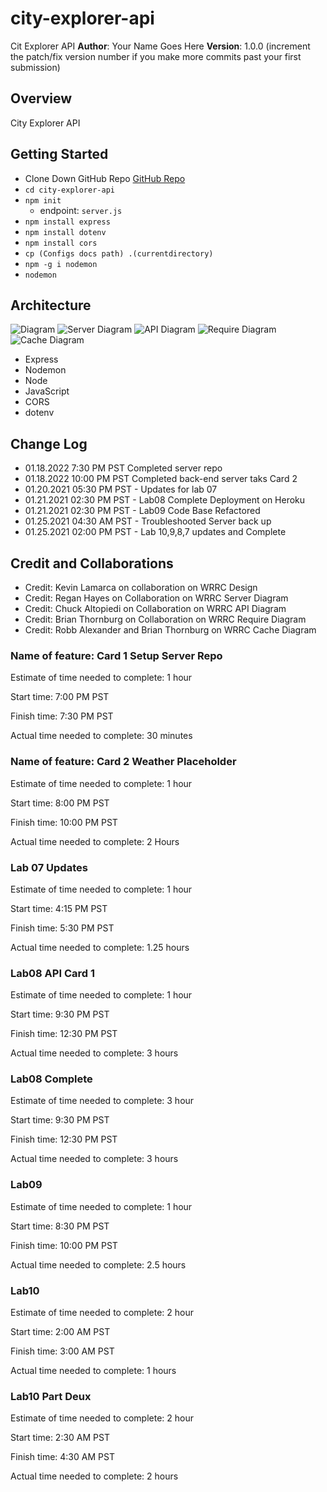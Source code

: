 # city-explorer-api

Cit Explorer API
**Author**: Your Name Goes Here
**Version**: 1.0.0 (increment the patch/fix version number if you make more commits past your first submission)

## Overview

City Explorer API

## Getting Started

- Clone Down GitHub Repo [GitHub Repo](https://github.com/joshuamccluskey/city-explorer-api)
- `cd city-explorer-api`
- `npm init`
  - endpoint: `server.js`
- `npm install express`
- `npm install dotenv`
- `npm install cors`
- `cp (Configs docs path) .(currentdirectory)`
- `npm -g i nodemon`
- `nodemon`

## Architecture

![Diagram](./img/lab06.png)
![Server Diagram](./img/lab07.png)
![API Diagram](./img/lab08.png)
![Require Diagram](./img/lab09.png)
![Cache Diagram](./img/lab10.png)

- Express
- Nodemon
- Node
- JavaScript
- CORS
- dotenv

## Change Log

- 01.18.2022 7:30 PM PST Completed server repo
- 01.18.2022 10:00 PM PST Completed back-end server taks Card 2
- 01.20.2021 05:30 PM PST - Updates for lab 07
- 01.21.2021 02:30 PM PST - Lab08 Complete Deployment on Heroku
- 01.21.2021 02:30 PM PST - Lab09 Code Base Refactored
- 01.25.2021 04:30 AM PST - Troubleshooted Server back up
- 01.25.2021 02:00 PM PST - Lab 10,9,8,7 updates and Complete


## Credit and Collaborations

- Credit: Kevin Lamarca on collaboration on WRRC Design
- Credit: Regan Hayes on Collaboration on WRRC Server Diagram
- Credit: Chuck Altopiedi on Collaboration on WRRC API Diagram
- Credit: Brian Thornburg on Collaboration on WRRC Require Diagram
- Credit: Robb Alexander and Brian Thornburg on WRRC Cache Diagram

### Name of feature: Card 1 Setup Server Repo

Estimate of time needed to complete: 1 hour

Start time: 7:00 PM PST

Finish time: 7:30 PM PST

Actual time needed to complete: 30 minutes

### Name of feature: Card 2 Weather Placeholder

Estimate of time needed to complete: 1 hour

Start time: 8:00 PM PST

Finish time: 10:00 PM PST

Actual time needed to complete: 2 Hours

### Lab 07 Updates

Estimate of time needed to complete: 1 hour

Start time: 4:15 PM PST

Finish time: 5:30 PM PST

Actual time needed to complete: 1.25 hours

### Lab08 API Card 1

Estimate of time needed to complete: 1 hour

Start time: 9:30 PM PST

Finish time: 12:30 PM PST

Actual time needed to complete: 3 hours

### Lab08 Complete

Estimate of time needed to complete: 3 hour

Start time: 9:30 PM PST

Finish time: 12:30 PM PST

Actual time needed to complete: 3 hours

### Lab09

Estimate of time needed to complete: 1 hour

Start time: 8:30 PM PST

Finish time: 10:00 PM PST

Actual time needed to complete: 2.5 hours

### Lab10

Estimate of time needed to complete: 2 hour

Start time: 2:00 AM PST

Finish time: 3:00 AM PST

Actual time needed to complete: 1 hours

### Lab10 Part Deux

Estimate of time needed to complete: 2 hour

Start time: 2:30 AM PST

Finish time: 4:30 AM PST

Actual time needed to complete: 2 hours
